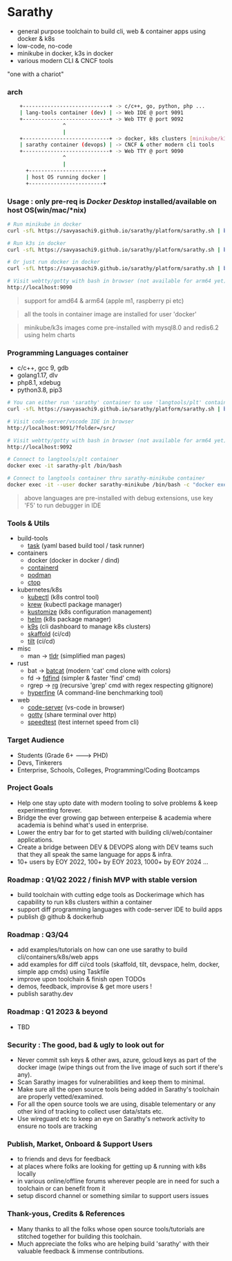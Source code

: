# Sarathy
- general purpose toolchain to build cli, web & container apps using docker & k8s
- low-code, no-code
- minikube in docker, k3s in docker
- various modern CLI & CNCF tools

"one with a chariot"

### arch
```bash
    +----------------------------+ -> c/c++, go, python, php ...
    | lang-tools container (dev) | -> Web IDE @ port 9091
    +----------------------------+ -> Web TTY @ port 9092
                  ^
                  |
    +----------------------------+ -> docker, k8s clusters [minikube/k3s]
    | sarathy container (devops) | -> CNCF & other modern cli tools
    +----------------------------+ -> Web TTY @ port 9090
                  ^
                  |
      +------------------------+
      | host OS running docker |
      +------------------------+
```

### Usage : only pre-req is *Docker Desktop* installed/available on host OS(win/mac/*nix)
```bash
# Run minikube in docker
curl -sfL https://savyasachi9.github.io/sarathy/platform/sarathy.sh | bash -s -- minikube run

# Run k3s in docker
curl -sfL https://savyasachi9.github.io/sarathy/platform/sarathy.sh | bash -s -- k3s run

# Or just run docker in docker
curl -sfL https://savyasachi9.github.io/sarathy/platform/sarathy.sh | bash -s -- latest run

# Visit webtty/gotty with bash in browser (not available for arm64 yet)
http://localhost:9090
```
> support for amd64 & arm64 (apple m1, raspberry pi etc)

> all the tools in container image are installed for user 'docker'

> minikube/k3s images come pre-installed with mysql8.0 and redis6.2 using helm charts

### Programming Languages container
- c/c++, gcc 9, gdb
- golang1.17, dlv
- php8.1, xdebug
- python3.8, pip3

```bash
# You can either run 'sarathy' container to use 'langtools/plt' container or run it like
curl -sfL https://savyasachi9.github.io/sarathy/platform/sarathy.sh | bash -s -- plt run

# Visit code-server/vscode IDE in browser
http://localhost:9091/?folder=/src/

# Visit webtty/gotty with bash in browser (not available for arm64 yet)
http://localhost:9092

# Connect to langtools/plt container
docker exec -it sarathy-plt /bin/bash

# Connect to langtools container thru sarathy-minikube container
docker exec -it --user docker sarathy-minikube /bin/bash -c "docker exec -it -h langtools langtools bash"
```
> above languages are pre-installed with debug extensions, use key 'F5' to run debugger in IDE

### Tools & Utils
- build-tools
  * [task](https://taskfile.dev) (yaml based build tool / task runner)
- containers
  * docker (docker in docker / dind)
  * [containerd](https://containerd.io/)
  * [podman](https://podman.io/)
  * [ctop](https://ctop.sh/)
- kubernetes/k8s
  * [kubectl](https://kubernetes.io/docs/reference/kubectl/) (k8s control tool)
  * [krew](https://krew.sigs.k8s.io/) (kubectl package manager)
  * [kustomize](https://kustomize.io/) (k8s configuration management)
  * [helm](https://github.com/helm/helm) (k8s package manager)
  * [k9s](https://github.com/derailed/k9s) (cli dashboard to manage k8s clusters)
  * [skaffold](https://skaffold.dev/) (ci/cd)
  * [tilt](https://tilt.dev/) (ci/cd)
- misc
  * man   -> [tldr](https://tldr.sh/) (simplified man pages)
- rust
  * bat   -> [batcat](https://github.com/sharkdp/bat) (modern 'cat' cmd clone with colors)
  * fd    -> [fdfind](https://github.com/sharkdp/fd) (simpler & faster 'find' cmd)
  * rgrep -> [rg](https://github.com/BurntSushi/ripgrep) (recursive 'grep' cmd with regex respecting gitignore)
  * [hyperfine](https://github.com/sharkdp/hyperfine) (A command-line benchmarking tool)
- web
  * [code-server](https://github.com/coder/code-server) (vs-code in browser)
  * [gotty](https://github.com/yudai/gotty) (share terminal over http)
  * [speedtest](https://www.speedtest.net/apps/cli) (test internet speed from cli)

### Target Audience
- Students (Grade 6+ ---> PHD)
- Devs, Tinkerers
- Enterprise, Schools, Colleges, Programming/Coding Bootcamps

### Project Goals
- Help one stay upto date with modern tooling to solve problems & keep experimenting forever.
- Bridge the ever growing gap between enterpeise & academia where academia is behind what's used in enterprise.
- Lower the entry bar for to get started with building cli/web/container applications.
- Create a bridge between DEV & DEVOPS along with DEV teams such that they all speak the same language for apps & infra.
- 10+ users by EOY 2022, 100+ by EOY 2023, 1000+ by EOY 2024 ...

### Roadmap : Q1/Q2 2022 / finish MVP with stable version
- build toolchain with cutting edge tools as Dockerimage which has capability to run k8s clusters within a container
- support diff programming languages with code-server IDE to build apps
- publish @ github & dockerhub

### Roadmap : Q3/Q4
- add examples/tutorials on how can one use sarathy to build cli/containers/k8s/web apps
- add examples for diff ci/cd tools (skaffold, tilt, devspace, helm, docker, simple app cmds) using Taskfile
- improve upon toolchain & finish open TODOs
- demos, feedback, improvise & get more users !
- publish sarathy.dev

### Roadmap : Q1 2023 & beyond
- TBD

### Security : The good, bad & ugly to look out for
- Never commit ssh keys & other aws, azure, gcloud keys as part of the docker image (wipe things out from the live image of such sort if there's any).
- Scan Sarathy images for vulnerabilities and keep them to minimal.
- Make sure all the open source tools being added in Sarathy's toolchain are properly vetted/examined.
- For all the open source tools we are using, disable telementary or any other kind of tracking to collect user data/stats etc.
- Use wireguard etc to keep an eye on Sarathy's network activity to ensure no tools are tracking

### Publish, Market, Onboard & Support Users
- to friends and devs for feedback
- at places where folks are looking for getting up & running with k8s locally
- in various online/offline forums wherever people are in need for such a toolchain or can benefit from it
- setup discord channel or something similar to support users issues

### Thank-yous, Credits & References
- Many thanks to all the folks whose open source tools/tutorials are stitched together for building this toolchain.
- Much appreciate the folks who are helping build 'sarathy' with their valuable feedback & immense contributions.